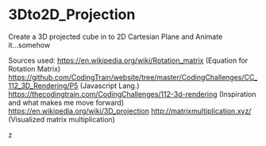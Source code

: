 # 3Dto2D_Projection
Create a 3D projected cube in to 2D Cartesian Plane and Animate it...somehow

Sources used:
https://en.wikipedia.org/wiki/Rotation_matrix   (Equation for Rotation Matrix)
https://github.com/CodingTrain/website/tree/master/CodingChallenges/CC_112_3D_Rendering/P5  (Javascript Lang.)
https://thecodingtrain.com/CodingChallenges/112-3d-rendering  (Inspiration and what makes me move forward)
https://en.wikipedia.org/wiki/3D_projection
http://matrixmultiplication.xyz/  (Visualized matrix multiplication)

  
    
  
    
    

  
    
    
    
    
    
    
    
    
    
    
    
    
  
    
    


      
        
    
    
    
    
    
      
      
      
        
        
      
    
    
  
      

    
    
    
      
        
        
          

          
        
        
          
            
            
            
            
            
            
            
          
        
      

        
        
        
      
       
    
    
  
      
    
    
      
        
        
        
        

        
        
        
        
    
    
    
    
        
      
    
    
  

    
    
    
    
        
      
    
    
  

  
    
    
    
        
      
    
    
  

    
  
    
    
    
        
      
    
    
  

    
  
    
    
    
      
    
  

      

    

  
      

      
      
    
  
    
    
    
  
    
    
    
    

    

    

    
      
        
          
            
              
                
                  
    
    
      
    
z

